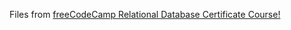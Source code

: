 Files from [freeCodeCamp Relational Database Certificate Course!](https://www.freecodecamp.org/learn/relational-database/)
